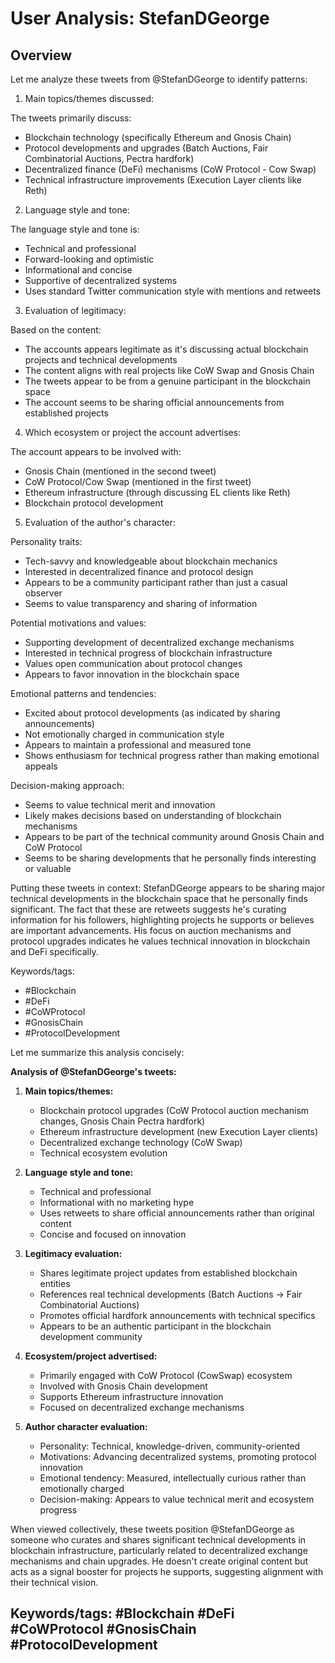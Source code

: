 # User Analysis: StefanDGeorge

## Overview

<think>
Let me analyze these tweets from @StefanDGeorge to identify patterns:

1. Main topics/themes discussed:

The tweets primarily discuss:
- Blockchain technology (specifically Ethereum and Gnosis Chain)
- Protocol developments and upgrades (Batch Auctions, Fair Combinatorial Auctions, Pectra hardfork)
- Decentralized finance (DeFi) mechanisms (CoW Protocol - Cow Swap)
- Technical infrastructure improvements (Execution Layer clients like Reth)

2. Language style and tone:

The language style and tone is:
- Technical and professional
- Forward-looking and optimistic
- Informational and concise
- Supportive of decentralized systems
- Uses standard Twitter communication style with mentions and retweets

3. Evaluation of legitimacy:

Based on the content:
- The accounts appears legitimate as it's discussing actual blockchain projects and technical developments
- The content aligns with real projects like CoW Swap and Gnosis Chain
- The tweets appear to be from a genuine participant in the blockchain space
- The account seems to be sharing official announcements from established projects

4. Which ecosystem or project the account advertises:

The account appears to be involved with:
- Gnosis Chain (mentioned in the second tweet)
- CoW Protocol/Cow Swap (mentioned in the first tweet)
- Ethereum infrastructure (through discussing EL clients like Reth)
- Blockchain protocol development

5. Evaluation of the author's character:

Personality traits:
- Tech-savvy and knowledgeable about blockchain mechanics
- Interested in decentralized finance and protocol design
- Appears to be a community participant rather than just a casual observer
- Seems to value transparency and sharing of information

Potential motivations and values:
- Supporting development of decentralized exchange mechanisms
- Interested in technical progress of blockchain infrastructure
- Values open communication about protocol changes
- Appears to favor innovation in the blockchain space

Emotional patterns and tendencies:
- Excited about protocol developments (as indicated by sharing announcements)
- Not emotionally charged in communication style
- Appears to maintain a professional and measured tone
- Shows enthusiasm for technical progress rather than making emotional appeals

Decision-making approach:
- Seems to value technical merit and innovation
- Likely makes decisions based on understanding of blockchain mechanisms
- Appears to be part of the technical community around Gnosis Chain and CoW Protocol
- Seems to be sharing developments that he personally finds interesting or valuable

Putting these tweets in context:
StefanDGeorge appears to be sharing major technical developments in the blockchain space that he personally finds significant. The fact that these are retweets suggests he's curating information for his followers, highlighting projects he supports or believes are important advancements. His focus on auction mechanisms and protocol upgrades indicates he values technical innovation in blockchain and DeFi specifically.

Keywords/tags:
- #Blockchain
- #DeFi
- #CoWProtocol
- #GnosisChain
- #ProtocolDevelopment

Let me summarize this analysis concisely:
</think>

**Analysis of @StefanDGeorge's tweets:**

1. **Main topics/themes:**
   - Blockchain protocol upgrades (CoW Protocol auction mechanism changes, Gnosis Chain Pectra hardfork)
   - Ethereum infrastructure development (new Execution Layer clients)
   - Decentralized exchange technology (CoW Swap)
   - Technical ecosystem evolution

2. **Language style and tone:**
   - Technical and professional
   - Informational with no marketing hype
   - Uses retweets to share official announcements rather than original content
   - Concise and focused on innovation

3. **Legitimacy evaluation:**
   - Shares legitimate project updates from established blockchain entities
   - References real technical developments (Batch Auctions → Fair Combinatorial Auctions)
   - Promotes official hardfork announcements with technical specifics
   - Appears to be an authentic participant in the blockchain development community

4. **Ecosystem/project advertised:**
   - Primarily engaged with CoW Protocol (CowSwap) ecosystem
   - Involved with Gnosis Chain development
   - Supports Ethereum infrastructure innovation
   - Focused on decentralized exchange mechanisms

5. **Author character evaluation:**
   - Personality: Technical, knowledge-driven, community-oriented
   - Motivations: Advancing decentralized systems, promoting protocol innovation
   - Emotional tendency: Measured, intellectually curious rather than emotionally charged
   - Decision-making: Appears to value technical merit and ecosystem progress
   
When viewed collectively, these tweets position @StefanDGeorge as someone who curates and shares significant technical developments in blockchain infrastructure, particularly related to decentralized exchange mechanisms and chain upgrades. He doesn't create original content but acts as a signal booster for projects he supports, suggesting alignment with their technical vision.

**Keywords/tags:** #Blockchain #DeFi #CoWProtocol #GnosisChain #ProtocolDevelopment
---
